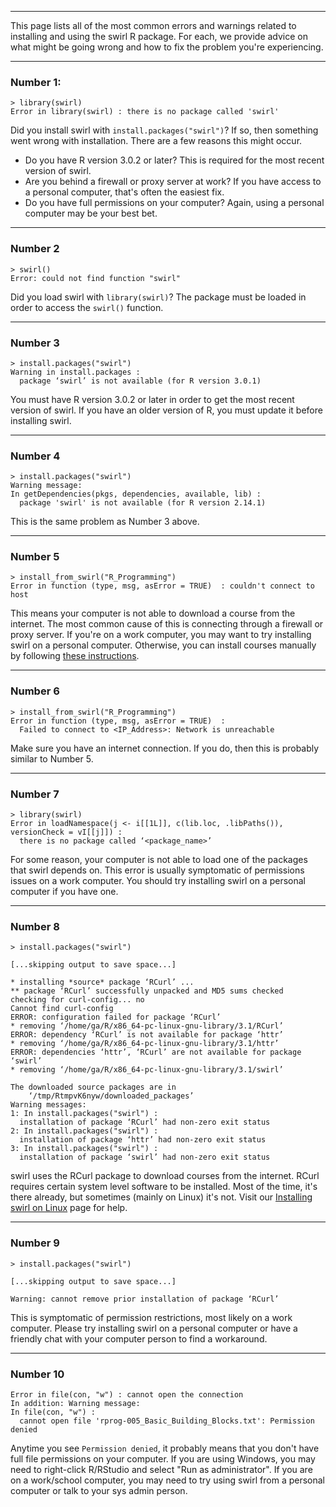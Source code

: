 ***

This page lists all of the most common errors and warnings related to installing and using the swirl R package. For each, we provide advice on what might be going wrong and how to fix the problem you're experiencing.

***

### Number 1:

```
> library(swirl)
Error in library(swirl) : there is no package called 'swirl'
```

Did you install swirl with `install.packages("swirl")`? If so, then something went wrong with installation. There are a few reasons this might occur. 

* Do you have R version 3.0.2 or later? This is required for the most recent version of swirl.
* Are you behind a firewall or proxy server at work? If you have access to a personal computer, that's often the easiest fix.
* Do you have full permissions on your computer? Again, using a personal computer may be your best bet.

***

### Number 2

```
> swirl()
Error: could not find function "swirl"
```

Did you load swirl with `library(swirl)`? The package must be loaded in order to access the `swirl()` function.

***

### Number 3

```
> install.packages("swirl")
Warning in install.packages :
  package ‘swirl’ is not available (for R version 3.0.1)
```

You must have R version 3.0.2 or later in order to get the most recent version of swirl. If you have an older version of R, you must update it before installing swirl.

***

### Number 4

```
> install.packages("swirl")
Warning message:
In getDependencies(pkgs, dependencies, available, lib) :
  package 'swirl' is not available (for R version 2.14.1)
```

This is the same problem as Number 3 above.

***

### Number 5

```
> install_from_swirl("R_Programming")
Error in function (type, msg, asError = TRUE)  : couldn't connect to host
```

This means your computer is not able to download a course from the internet. The most common cause of this is connecting through a firewall or proxy server. If you're on a work computer, you may want to try installing swirl on a personal computer. Otherwise, you can install courses manually by following [these instructions](https://github.com/swirldev/swirl_courses#install-and-run-a-course-manually).

***

### Number 6

```
> install_from_swirl("R_Programming")
Error in function (type, msg, asError = TRUE)  : 
  Failed to connect to <IP_Address>: Network is unreachable
```

Make sure you have an internet connection. If you do, then this is probably similar to Number 5.

***

### Number 7

```
> library(swirl)
Error in loadNamespace(j <- i[[1L]], c(lib.loc, .libPaths()), versionCheck = vI[[j]]) : 
  there is no package called ‘<package_name>’
```

For some reason, your computer is not able to load one of the packages that swirl depends on. This error is usually symptomatic of permissions issues on a work computer. You should try installing swirl on a personal computer if you have one.

***

### Number 8

```
> install.packages("swirl")

[...skipping output to save space...]

* installing *source* package ‘RCurl’ ...
** package ‘RCurl’ successfully unpacked and MD5 sums checked
checking for curl-config... no
Cannot find curl-config
ERROR: configuration failed for package ‘RCurl’
* removing ‘/home/ga/R/x86_64-pc-linux-gnu-library/3.1/RCurl’
ERROR: dependency ‘RCurl’ is not available for package ‘httr’
* removing ‘/home/ga/R/x86_64-pc-linux-gnu-library/3.1/httr’
ERROR: dependencies ‘httr’, ‘RCurl’ are not available for package ‘swirl’
* removing ‘/home/ga/R/x86_64-pc-linux-gnu-library/3.1/swirl’

The downloaded source packages are in
    ‘/tmp/RtmpvK6nyw/downloaded_packages’
Warning messages:
1: In install.packages("swirl") :
  installation of package ‘RCurl’ had non-zero exit status
2: In install.packages("swirl") :
  installation of package ‘httr’ had non-zero exit status
3: In install.packages("swirl") :
  installation of package ‘swirl’ had non-zero exit status
```

swirl uses the RCurl package to download courses from the internet. RCurl requires certain system level software to be installed. Most of the time, it's there already, but sometimes (mainly on Linux) it's not. Visit our [Installing swirl on Linux](https://github.com/swirldev/swirl/wiki/Installing-swirl-on-Linux) page for help.

***

### Number 9

```
> install.packages("swirl")

[...skipping output to save space...]

Warning: cannot remove prior installation of package ‘RCurl’
```

This is symptomatic of permission restrictions, most likely on a work computer. Please try installing swirl on a personal computer or have a friendly chat with your computer person to find a workaround.

***

### Number 10

```
Error in file(con, "w") : cannot open the connection
In addition: Warning message:
In file(con, "w") :
  cannot open file 'rprog-005_Basic_Building_Blocks.txt': Permission denied
```

Anytime you see `Permission denied`, it probably means that you don't have full file permissions on your computer. If you are using Windows, you may need to right-click R/RStudio and select "Run as administrator". If you are on a work/school computer, you may need to try using swirl from a personal computer or talk to your sys admin person.